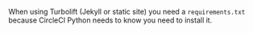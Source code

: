 When using Turbolift (Jekyll or static site) you need a `requirements.txt` because CircleCI Python needs to know you need to install it.

